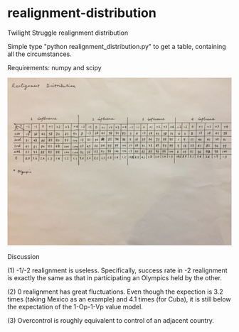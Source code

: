 # realignment-distribution
Twilight Struggle realignment distribution

Simple type "python realignment_distribution.py" to get a table, containing all the circumstances. 

Requirements: numpy and scipy

![image](https://github.com/zidianjun/realignment-distribution/blob/master/realignment%20distribution.jpg)

Discussion

(1) -1/-2 realignment is useless. Specifically, success rate in -2 realignment is exactly the same as that in participating an Olympics held by the other. 

(2) 0 realignment has great fluctuations. Even though the expection is 3.2 times (taking Mexico as an example) and 4.1 times (for Cuba), it is still below the expectation of the 1-Op-1-Vp value model.

(3) Overcontrol is roughly equivalent to control of an adjacent country.
